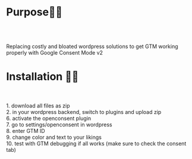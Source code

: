 <h1>Purpose👩‍💼</h1> <br><br>

Replacing costly and bloated wordpress solutions to get GTM working properly with Google Consent Mode v2


<h1>Installation 👩‍🔧</h1> <br><br>
1. download all files as zip<br>
2. in your wordpress backend, switch to plugins and upload zip<br>
6. activate the openconsent plugin<br>
7. go to settings/openconsent in wordpress<br>
8. enter GTM ID<br>
9. change color and text to your likings<br>
10. test with GTM debugging if all works (make sure to check the consent tab)<br>
